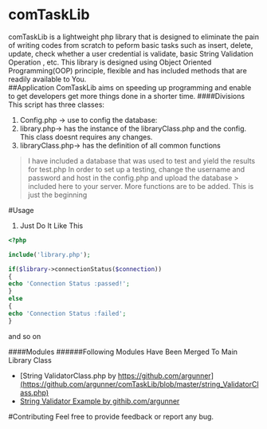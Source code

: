 # comTaskLib
comTaskLib is a lightweight php library that is designed to eliminate the pain of writing codes from scratch
to peform basic tasks such as insert, delete, update, check whether a user credential is validate, basic String Validation Operation , etc. 
This library is designed using Object Oriented Programming(OOP) principle, flexible and has included methods that are readily available to You.  
##Application
ComTaskLib aims on speeding up programming and enable to get developers get more things done in a shorter time.
####Divisions
This script has three classes:
1. Config.php -> use to config the database:
2. library.php-> has  the instance of the libraryClass.php and the config. This class doesnt requires any changes.
3. libraryClass.php-> has the definition of all common functions
> I  have included a database that was used to test and yield the results for test.php
> In order to set up a testing, change the username and password and host in the config.php and upload the database > included here to your
> server. 
>More functions are to be added. This is just the beginning

#Usage
1. Just Do It Like This 
```php
<?php

include('library.php');

if($library->connectionStatus($connection))
{
echo 'Connection Status :passed!';
}
else
{
echo 'Connection Status :failed';
}
```
and so on

####Modules
######Following Modules Have Been Merged To Main Library Class
* [String ValidatorClass.php by https://github.com/argunner](https://github.com/argunner/comTaskLib/blob/master/string_ValidatorClass.php)
* [String Validator Example by githib.com/argunner](https://github.com/argunner/comTaskLib/blob/master/example_passwd_stringValidator.php)


#Contributing
Feel free to provide feedback or report any bug.
